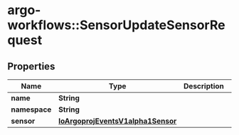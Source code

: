 # argo-workflows::SensorUpdateSensorRequest

## Properties
Name | Type | Description | Notes
------------ | ------------- | ------------- | -------------
**name** | **String** |  | [optional] 
**namespace** | **String** |  | [optional] 
**sensor** | [**IoArgoprojEventsV1alpha1Sensor**](IoArgoprojEventsV1alpha1Sensor.md) |  | [optional] 


